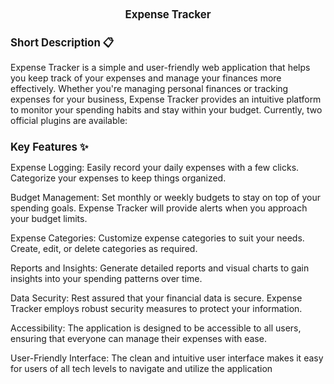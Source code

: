 <div align='center' > 
   <h1 style="font-size:larger;" > Expense Tracker </h1>
</div>

<h1 style="font-size:larger;" >Short Description 📋</h1>

Expense Tracker is a simple and user-friendly web application that helps you keep track of your expenses and manage your finances more effectively. Whether you're managing personal finances or tracking expenses for your business, Expense Tracker provides an intuitive platform to monitor your spending habits and stay within your budget.
Currently, two official plugins are available:

<h1 style="font-size:larger;">Key Features ✨</h1>

Expense Logging: Easily record your daily expenses with a few clicks. Categorize your expenses to keep things organized.

Budget Management: Set monthly or weekly budgets to stay on top of your spending goals. Expense Tracker will provide alerts when you approach your budget limits.

Expense Categories: Customize expense categories to suit your needs. Create, edit, or delete categories as required.

Reports and Insights: Generate detailed reports and visual charts to gain insights into your spending patterns over time. 

Data Security: Rest assured that your financial data is secure. Expense Tracker employs robust security measures to protect your information.

Accessibility: The application is designed to be accessible to all users, ensuring that everyone can manage their expenses with ease.

User-Friendly Interface: The clean and intuitive user interface makes it easy for users of all tech levels to navigate and utilize the application

